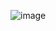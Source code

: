 ![image](https://github.com/frankuman/Swedish-housing-market-ML/assets/57047010/c7d51d4d-6136-40be-9212-ff37ff4dd0d3)


